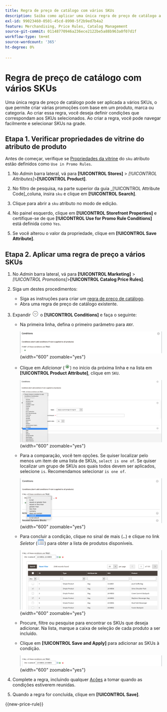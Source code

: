 ```yaml
---
title: Regra de preço de catálogo com vários SKUs
description: Saiba como aplicar uma única regra de preço de catálogo a várias SKUs.
exl-id: 99023460-0501-45cd-8990-5f2b9ed7b4a2
feature: Merchandising, Price Rules, Catalog Management
source-git-commit: 01148770946a236ece2122be5a88b963a0f07d1f
workflow-type: tm+mt
source-wordcount: '365'
ht-degree: 0%

---
```


# Regra de preço de catálogo com vários SKUs

Uma única regra de preço de catálogo pode ser aplicada a vários SKUs, o que permite criar várias promoções com base em um produto, marca ou categoria. Ao criar essa regra, você deseja definir condições que correspondam aos SKUs selecionados. Ao criar a regra, você pode navegar facilmente e selecionar SKUs na grade.

## Etapa 1. Verificar propriedades de vitrine do atributo de produto

Antes de começar, verifique se [Propriedades da vitrine](../catalog/attribute-product-create.md#step-4-describe-the-storefront-properties) do `sku` atributo estão definidos como `Use in Promo Rules`.

1. No _Admin_ barra lateral, vá para **[!UICONTROL Stores]** > _[!UICONTROL Attributes]_>**[!UICONTROL Product]**.

1. No filtro de pesquisa, na parte superior da guia _[!UICONTROL Attribute Code]_coluna, insira `sku` e clique em **[!UICONTROL Search]**.

1. Clique para abrir a `sku` atributo no modo de edição.

1. No painel esquerdo, clique em **[!UICONTROL Storefront Properties]** e certifique-se de que **[!UICONTROL Use for Promo Rule Conditions]** está definida como `Yes`.

1. Se você alterou o valor da propriedade, clique em **[!UICONTROL Save Attribute]**.

## Etapa 2. Aplicar uma regra de preço a vários SKUs

1. No _Admin_ barra lateral, vá para **[!UICONTROL Marketing]** > _[!UICONTROL Promotions]_>**[!UICONTROL Catalog Price Rules]**.

1. Siga um destes procedimentos:

   - Siga as instruções para criar um [regra de preço de catálogo](price-rules-catalog.md).
   - Abra uma regra de preço de catálogo existente.

1. Expandir ![Seletor de expansão](../assets/icon-display-expand.png) o **[!UICONTROL Conditions]** e faça o seguinte:

   - Na primeira linha, defina o primeiro parâmetro para `ANY`.

     ![Condição da regra de preço de catálogo - QUALQUER](./assets/multiple-skus-condition1.png){width="600" zoomable="yes"}

   - Clique em _Adicionar_ (![Ícone Adicionar](../assets/icon-add-green-circle.png)) no início da próxima linha e na lista em **[!UICONTROL Product Attribute]**, clique em `SKU`.

     ![Condição da regra de preço de catálogo - SKU é um de](./assets/multiple-skus-condition1a.png){width="600" zoomable="yes"}

   - Para a comparação, você tem opções. Se quiser localizar pelo menos um item de uma lista de SKUs, `select is one of`. Se quiser localizar um grupo de SKUs aos quais todos devem ser aplicados, selecione `is`. Recomendamos selecionar `is one of`.

     ![Condição da regra de preço de catálogo - SKU é um de](./assets/multiple-skus-condition1b.png){width="600" zoomable="yes"}

   - Para concluir a condição, clique no sinal de mais (**..**) e clique no link _Seletor_ (![Ícone de Lista](../assets/icon-list-chooser.png)) para obter a lista de produtos disponíveis.

     ![Condição de regra de preço de catálogo - várias SKUs](./assets/multiple-skus-condition2b.png){width="600" zoomable="yes"}

   - Procure, filtre ou pesquise para encontrar os SKUs que deseja adicionar. Na lista, marque a caixa de seleção de cada produto a ser incluído.

   - Clique em **[!UICONTROL Save and Apply]** para adicionar as SKUs à condição.

     ![Condição de regra de preço de catálogo - várias SKUs](./assets/multiple-skus-condition2.png){width="600" zoomable="yes"}

1. Complete a regra, incluindo qualquer [Ações](price-rules-catalog.md) a tomar quando as condições estiverem reunidas.

1. Quando a regra for concluída, clique em **[!UICONTROL Save]**.

{{new-price-rule}}
